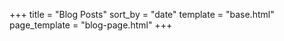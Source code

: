 +++
title = "Blog Posts" 
sort_by = "date" 
template = "base.html" 
page_template = "blog-page.html"
+++